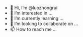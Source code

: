 - 👋 Hi, I’m @luozhongrui
- 👀 I’m interested in ...
- 🌱 I’m currently learning ...
- 💞️ I’m looking to collaborate on ...
- 📫 How to reach me ...

<!---
luozhongrui/luozhongrui is a ✨ special ✨ repository because its `README.md` (this file) appears on your GitHub profile.
You can click the Preview link to take a look at your changes.
--->
